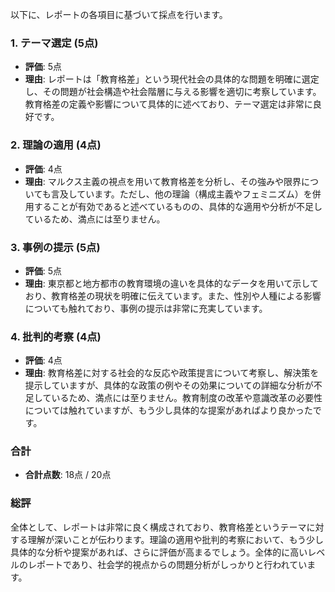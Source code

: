 以下に、レポートの各項目に基づいて採点を行います。

### 1. テーマ選定 (5点)
- **評価**: 5点
- **理由**: レポートは「教育格差」という現代社会の具体的な問題を明確に選定し、その問題が社会構造や社会階層に与える影響を適切に考察しています。教育格差の定義や影響について具体的に述べており、テーマ選定は非常に良好です。

### 2. 理論の適用 (4点)
- **評価**: 4点
- **理由**: マルクス主義の視点を用いて教育格差を分析し、その強みや限界についても言及しています。ただし、他の理論（構成主義やフェミニズム）を併用することが有効であると述べているものの、具体的な適用や分析が不足しているため、満点には至りません。

### 3. 事例の提示 (5点)
- **評価**: 5点
- **理由**: 東京都と地方都市の教育環境の違いを具体的なデータを用いて示しており、教育格差の現状を明確に伝えています。また、性別や人種による影響についても触れており、事例の提示は非常に充実しています。

### 4. 批判的考察 (4点)
- **評価**: 4点
- **理由**: 教育格差に対する社会的な反応や政策提言について考察し、解決策を提示していますが、具体的な政策の例やその効果についての詳細な分析が不足しているため、満点には至りません。教育制度の改革や意識改革の必要性については触れていますが、もう少し具体的な提案があればより良かったです。

### 合計
- **合計点数**: 18点 / 20点

### 総評
全体として、レポートは非常に良く構成されており、教育格差というテーマに対する理解が深いことが伝わります。理論の適用や批判的考察において、もう少し具体的な分析や提案があれば、さらに評価が高まるでしょう。全体的に高いレベルのレポートであり、社会学的視点からの問題分析がしっかりと行われています。